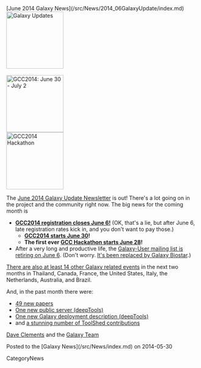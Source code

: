 <div class='newsItemHeader'>[June 2014 Galaxy News](/src/News/2014_06GalaxyUpdate/index.md)</div>

<div class='right'>
<a href='/src/GalaxyUpdates/2014_06/index.md'><img src="/src/Images/Logos/GalaxyUpdate200.png" alt="Galaxy Updates" width=150 /></a><br /><br /> <a href='/src/GalaxyUpdates/2014_06/index.md#registration-closes-june-6'><img src="/src/Images/Logos/GCC2014LogoWide200.png" alt="GCC2014: June 30 - July 2" width="150" /></a><br />
<a href='/src/GalaxyUpdates/2014_05/index.md#galaxy-hackathon-at-gcc2014'><img src="/src/Images/Logos/GCC2014HackLogoSquare.png" alt="GCC2014 Hackathon" width="150" /></a> 
</div>

The [June 2014 Galaxy Update Newsletter](/src/GalaxyUpdates/2014_06/index.md) is out!  There's a lot going on in the project and the community right now.  The big news for the coming month is
 
* **[GCC2014 registration closes June 6!](/src/GalaxyUpdates/2014_06/index.md#gcc2014-june-30---july-2-baltimore)**
    (OK, that's a lie, but after June 6, late registration rates kick in, and you don't want to pay those.)
  * **[GCC2014 starts June 30](/src/GalaxyUpdates/2014_06/index.md#gcc2014-june-30---july-2-baltimore)!**
  * **The first ever [GCC Hackathon starts June 28](/src/GalaxyUpdates/2014_06/index.md#galaxy-hackathon-at-gcc2014)!**
* After a very long and productive life, the [Galaxy-User mailing list is retiring on June 6](/src/GalaxyUpdates/2014_06/index.md#galaxy-user-being-retired-june-6).  (Don't worry. [It's been replaced by Galaxy Biostar](/src/GalaxyUpdates/2014_06/index.md#galaxy-user-being-retired-june-6).)

[There are also at least 14 other Galaxy related events](/src/GalaxyUpdates/2014_06/index.md#other-events) in the next two months in Thailand, Canada, France, the United States, Italy, the Netherlands, Australia, and Brazil.

And, in the past month there were:

* [49 new papers](/src/GalaxyUpdates/2014_06/index.md#new-papers)
* [One new public server (deepTools)](/src/GalaxyUpdates/2014_06/index.md#new-public-servers)
* [One new Galaxy deployment description (deepTools)](/src/GalaxyUpdates/2014_06/index.md#galaxy-community-hubs)
* and [a stunning number of ToolShed contributions](/src/GalaxyUpdates/2014_06/index.md#toolshed-contributions)

[Dave Clements](/src/DaveClements/index.md) and the [Galaxy Team](/src/GalaxyTeam/index.md)

<div class='newsItemFooter'>Posted to the [Galaxy News](/src/News/index.md) on 2014-05-30</div>

CategoryNews
